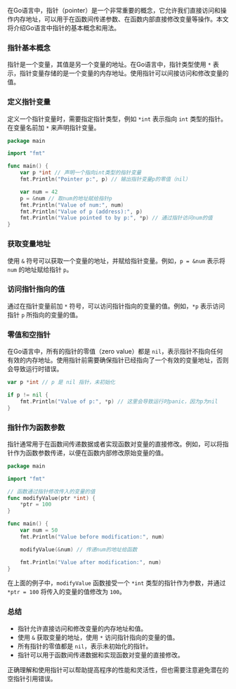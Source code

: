 在Go语言中，指针（pointer）是一个非常重要的概念，它允许我们直接访问和操作内存地址，可以用于在函数间传递参数、在函数内部直接修改变量等操作。本文将介绍Go语言中指针的基本概念和用法。

### 指针基本概念

指针是一个变量，其值是另一个变量的地址。在Go语言中，指针类型使用 `*` 表示，指针变量存储的是一个变量的内存地址。使用指针可以间接访问和修改变量的值。

### 定义指针变量

定义一个指针变量时，需要指定指针类型，例如 `*int` 表示指向 `int` 类型的指针。在变量名前加 `*` 来声明指针变量。

```go
package main

import "fmt"

func main() {
    var p *int // 声明一个指向int类型的指针变量
    fmt.Println("Pointer p:", p) // 输出指针变量p的零值（nil）

    var num = 42
    p = &num // 取num的地址赋给指针p
    fmt.Println("Value of num:", num)
    fmt.Println("Value of p (address):", p)
    fmt.Println("Value pointed to by p:", *p) // 通过指针访问num的值
}
```

### 获取变量地址

使用 `&` 符号可以获取一个变量的地址，并赋给指针变量。例如，`p = &num` 表示将 `num` 的地址赋给指针 `p`。

### 访问指针指向的值

通过在指针变量前加 `*` 符号，可以访问指针指向的变量的值。例如，`*p` 表示访问指针 `p` 所指向的变量的值。

### 零值和空指针

在Go语言中，所有的指针的零值（zero value）都是 `nil`，表示指针不指向任何有效的内存地址。使用指针前需要确保指针已经指向了一个有效的变量地址，否则会导致运行时错误。

```go
var p *int // p 是 nil 指针，未初始化

if p != nil {
    fmt.Println("Value of p:", *p) // 这里会导致运行时panic，因为p为nil
}
```

### 指针作为函数参数

指针通常用于在函数间传递数据或者实现函数对变量的直接修改。例如，可以将指针作为函数参数传递，以便在函数内部修改原始变量的值。

```go
package main

import "fmt"

// 函数通过指针修改传入的变量的值
func modifyValue(ptr *int) {
    *ptr = 100
}

func main() {
    var num = 50
    fmt.Println("Value before modification:", num)

    modifyValue(&num) // 传递num的地址给函数

    fmt.Println("Value after modification:", num)
}
```

在上面的例子中，`modifyValue` 函数接受一个 `*int` 类型的指针作为参数，并通过 `*ptr = 100` 将传入的变量的值修改为 `100`。

### 总结

- 指针允许直接访问和修改变量的内存地址和值。
- 使用 `&` 获取变量的地址，使用 `*` 访问指针指向的变量的值。
- 所有指针的零值都是 `nil`，表示未初始化的指针。
- 指针可以用于函数间传递数据和实现函数对变量的直接修改。

正确理解和使用指针可以帮助提高程序的性能和灵活性，但也需要注意避免潜在的空指针引用错误。
